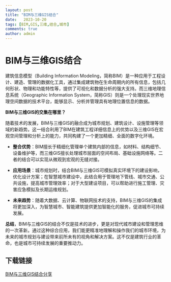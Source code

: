 ```yaml
---
layout: post
title: "BIM与三维GIS结合"
date:   2023-10-20
tags: [BIM,GIS,三维,结合,城市]
comments: true
author: admin
---
```

# BIM与三维GIS结合

建筑信息模型（Building Information Modeling，简称BIM）是一种应用于工程设计、建造、管理的数据化工具，通过集成建筑物在生命周期内的所有信息，包括几何形状、物理和功能特性等，提供了可视化和数据分析的强大支持。而三维地理信息系统（Geographic Information System，简称GIS）则是一个处理现实世界地理空间数据的技术平台，能够显示、分析并管理具有地理位置信息的数据。

**BIM与三维GIS的交集在哪里？**

随着技术的发展，BIM与三维GIS的融合成为城市规划、建筑设计、设施管理等领域的新趋势。这一结合利用了BIM在建筑工程详细信息上的优势以及三维GIS在宏观空间管理和分析上的能力，共同构建了一个更加精细、全面的数字化环境。

- **整合优势**：BIM擅长于精细化管理单个建筑内部的信息，如材料、结构细节、设备维护等，而三维GIS擅长处理城市层面的空间布局、基础设施网络等。二者的结合可以实现从微观到宏观的无缝对接。
  
- **应用场景**：城市规划时，结合BIM与三维GIS可模拟真实环境下的建设影响，优化设计方案；在智慧城市建设中，此结合用于管理地下管线、城市交通、公共设施，提高城市管理效率；对于大型建设项目，可以帮助进行施工管理、灾害应急模拟及长期运维规划。

- **未来趋势**：随着大数据、云计算、物联网技术的支持，BIM与三维GIS的集成将更加深入，为智慧城市、智能建筑提供更加智能化的服务，促进城市可持续发展。

**总结**，BIM与三维GIS的结合不仅是技术的进步，更是对现代城市建设和管理思维的一次革新。通过这种综合应用，我们能更精准地理解和操作我们的城市环境，为未来的城市规划与建设带来前所未有的视角和解决方案。这不仅是建筑行业的革命，也是城市可持续发展的重要推动力。

## 下载链接

[BIM与三维GIS结合分享](https://pan.quark.cn/s/8b4c4066f2c2)